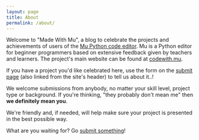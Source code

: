 ```yaml
---
layout: page
title: About
permalink: /about/
---
```


Welcome to "Made With Mu", a blog to celebrate the projects and achievements of
users of the [Mu Python code editor](https://codewith.mu/). Mu is a Python
editor for beginner programmers based on extensive feedback given by teachers
and learners. The project's main website can be found at
[codewith.mu](https://codewith.mu).

If you have a project you'd like celebrated here, use the form on the
[submit page](/submit) (also linked from the site's header) to tell us about
it..!

We welcome submissions from anybody, no matter your skill level, project type
or background. If you're thinking, "they probably don't mean me" then **we
definitely mean you**.

We're friendly and, if needed, will help make sure your project is presented in
the best possible way.

What are you waiting for? Go [submit something](/submit)!

